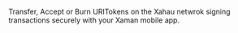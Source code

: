 Transfer, Accept or Burn URITokens on the Xahau netwrok signing transactions securely with your Xaman mobile app.

